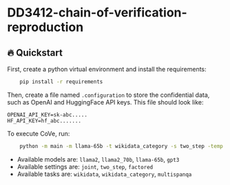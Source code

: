 # DD3412-chain-of-verification-reproduction

## :fire: Quickstart

First, create a python virtual environment and install the requirements:
```bash
    pip install -r requirements
```
Then, create a file named `.configuration` to store the confidential data, such as OpenAI and HuggingFace API keys. This file should look like:
```
OPENAI_API_KEY=sk-abc.....
HF_API_KEY=hf_abc.......
```
To execute CoVe, run:

```bash
    python -m main -m llama-65b -t wikidata_category -s two_step -temp 0.07 -p 0.9
```

- Available models are: `llama2`, `llama2_70b`, `llama-65b`, `gpt3`
- Available settings are: `joint`, `two_step`, `factored`
- Available tasks are: `wikidata`, `wikidata_category`, `multispanqa` 
